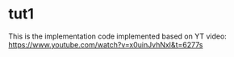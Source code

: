 # tut1
This is the implementation code implemented based on YT video: https://www.youtube.com/watch?v=x0uinJvhNxI&t=6277s
